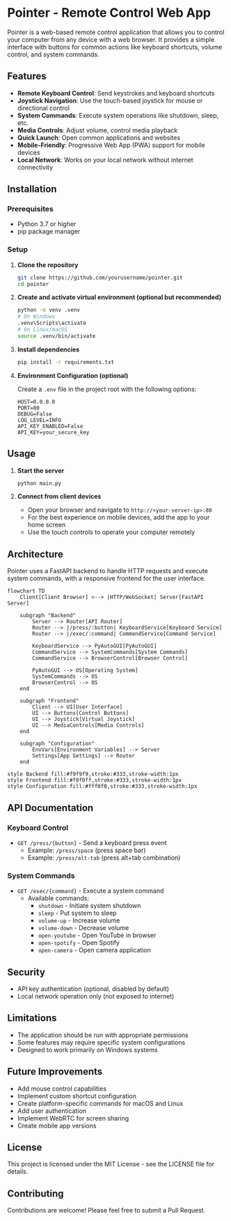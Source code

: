 # Pointer - Remote Control Web App

Pointer is a web-based remote control application that allows you to control your computer from any device with a web browser. It provides a simple interface with buttons for common actions like keyboard shortcuts, volume control, and system commands.

## Features

- **Remote Keyboard Control**: Send keystrokes and keyboard shortcuts
- **Joystick Navigation**: Use the touch-based joystick for mouse or directional control
- **System Commands**: Execute system operations like shutdown, sleep, etc.
- **Media Controls**: Adjust volume, control media playback
- **Quick Launch**: Open common applications and websites
- **Mobile-Friendly**: Progressive Web App (PWA) support for mobile devices
- **Local Network**: Works on your local network without internet connectivity

## Installation

### Prerequisites

- Python 3.7 or higher
- pip package manager

### Setup

1. **Clone the repository**

   ```bash
   git clone https://github.com/yourusername/pointer.git
   cd pointer
   ```

2. **Create and activate virtual environment (optional but recommended)**

   ```bash
   python -m venv .venv
   # On Windows
   .venv\Scripts\activate
   # On Linux/macOS
   source .venv/bin/activate
   ```

3. **Install dependencies**

   ```bash
   pip install -r requirements.txt
   ```

4. **Environment Configuration (optional)**

   Create a `.env` file in the project root with the following options:

   ```
   HOST=0.0.0.0
   PORT=80
   DEBUG=False
   LOG_LEVEL=INFO
   API_KEY_ENABLED=False
   API_KEY=your_secure_key
   ```

## Usage

1. **Start the server**

   ```bash
   python main.py
   ```

2. **Connect from client devices**

   - Open your browser and navigate to `http://<your-server-ip>:80`
   - For the best experience on mobile devices, add the app to your home screen
   - Use the touch controls to operate your computer remotely

## Architecture

Pointer uses a FastAPI backend to handle HTTP requests and execute system commands, with a responsive frontend for the user interface.

```mermaid
flowchart TD
    Client[Client Browser] <--> |HTTP/WebSocket| Server[FastAPI Server]
    
    subgraph "Backend"
        Server --> Router[API Router]
        Router --> |/press/:button| KeyboardService[Keyboard Service]
        Router --> |/exec/:command| CommandService[Command Service]
        
        KeyboardService --> PyAutoGUI[PyAutoGUI]
        CommandService --> SystemCommands[System Commands]
        CommandService --> BrowserControl[Browser Control]
        
        PyAutoGUI --> OS[Operating System]
        SystemCommands --> OS
        BrowserControl --> OS
    end
    
    subgraph "Frontend"
        Client --> UI[User Interface]
        UI --> Buttons[Control Buttons]
        UI --> Joystick[Virtual Joystick]
        UI --> MediaControls[Media Controls]
    end
    
    subgraph "Configuration"
        EnvVars[Environment Variables] --> Server
        Settings[App Settings] --> Router
    end

style Backend fill:#f9f9f9,stroke:#333,stroke-width:1px
style Frontend fill:#f0f0ff,stroke:#333,stroke-width:1px
style Configuration fill:#fff0f0,stroke:#333,stroke-width:1px
```

## API Documentation

### Keyboard Control

- `GET /press/{button}` - Send a keyboard press event
  - Example: `/press/space` (press space bar)
  - Example: `/press/alt-tab` (press alt+tab combination)

### System Commands

- `GET /exec/{command}` - Execute a system command
  - Available commands:
    - `shutdown` - Initiate system shutdown
    - `sleep` - Put system to sleep
    - `volume-up` - Increase volume
    - `volume-down` - Decrease volume
    - `open-youtube` - Open YouTube in browser
    - `open-spotify` - Open Spotify
    - `open-camera` - Open camera application

## Security

- API key authentication (optional, disabled by default)
- Local network operation only (not exposed to internet)

## Limitations

- The application should be run with appropriate permissions
- Some features may require specific system configurations
- Designed to work primarily on Windows systems

## Future Improvements

- Add mouse control capabilities
- Implement custom shortcut configuration
- Create platform-specific commands for macOS and Linux
- Add user authentication
- Implement WebRTC for screen sharing
- Create mobile app versions

## License

This project is licensed under the MIT License - see the LICENSE file for details.

## Contributing

Contributions are welcome! Please feel free to submit a Pull Request.
